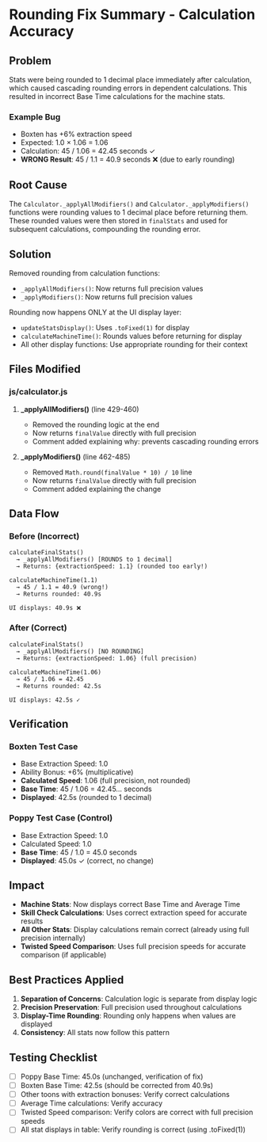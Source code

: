 # Rounding Fix Summary - Calculation Accuracy

## Problem
Stats were being rounded to 1 decimal place immediately after calculation, which caused cascading rounding errors in dependent calculations. This resulted in incorrect Base Time calculations for the machine stats.

### Example Bug
- Boxten has +6% extraction speed
- Expected: 1.0 × 1.06 = 1.06
- Calculation: 45 / 1.06 = 42.45 seconds ✓
- **WRONG Result**: 45 / 1.1 = 40.9 seconds ❌ (due to early rounding)

## Root Cause
The `Calculator._applyAllModifiers()` and `Calculator._applyModifiers()` functions were rounding values to 1 decimal place before returning them. These rounded values were then stored in `finalStats` and used for subsequent calculations, compounding the rounding error.

## Solution
Removed rounding from calculation functions:
- `_applyAllModifiers()`: Now returns full precision values
- `_applyModifiers()`: Now returns full precision values

Rounding now happens ONLY at the UI display layer:
- `updateStatsDisplay()`: Uses `.toFixed(1)` for display
- `calculateMachineTime()`: Rounds values before returning for display
- All other display functions: Use appropriate rounding for their context

## Files Modified

### js/calculator.js
1. **_applyAllModifiers()** (line 429-460)
   - Removed the rounding logic at the end
   - Now returns `finalValue` directly with full precision
   - Comment added explaining why: prevents cascading rounding errors

2. **_applyModifiers()** (line 462-485)
   - Removed `Math.round(finalValue * 10) / 10` line
   - Now returns `finalValue` directly with full precision
   - Comment added explaining the change

## Data Flow

### Before (Incorrect)
```
calculateFinalStats()
  → _applyAllModifiers() [ROUNDS to 1 decimal]
  → Returns: {extractionSpeed: 1.1} (rounded too early!)
  
calculateMachineTime(1.1)
  → 45 / 1.1 = 40.9 (wrong!)
  → Returns rounded: 40.9s
  
UI displays: 40.9s ❌
```

### After (Correct)
```
calculateFinalStats()
  → _applyAllModifiers() [NO ROUNDING]
  → Returns: {extractionSpeed: 1.06} (full precision)
  
calculateMachineTime(1.06)
  → 45 / 1.06 = 42.45
  → Returns rounded: 42.5s
  
UI displays: 42.5s ✓
```

## Verification

### Boxten Test Case
- Base Extraction Speed: 1.0
- Ability Bonus: +6% (multiplicative)
- **Calculated Speed**: 1.06 (full precision, not rounded)
- **Base Time**: 45 / 1.06 = 42.45... seconds
- **Displayed**: 42.5s (rounded to 1 decimal)

### Poppy Test Case (Control)
- Base Extraction Speed: 1.0
- Calculated Speed: 1.0
- **Base Time**: 45 / 1.0 = 45.0 seconds
- **Displayed**: 45.0s ✓ (correct, no change)

## Impact
- **Machine Stats**: Now displays correct Base Time and Average Time
- **Skill Check Calculations**: Uses correct extraction speed for accurate results
- **All Other Stats**: Display calculations remain correct (already using full precision internally)
- **Twisted Speed Comparison**: Uses full precision speeds for accurate comparison (if applicable)

## Best Practices Applied
1. **Separation of Concerns**: Calculation logic is separate from display logic
2. **Precision Preservation**: Full precision used throughout calculations
3. **Display-Time Rounding**: Rounding only happens when values are displayed
4. **Consistency**: All stats now follow this pattern

## Testing Checklist
- [ ] Poppy Base Time: 45.0s (unchanged, verification of fix)
- [ ] Boxten Base Time: 42.5s (should be corrected from 40.9s)
- [ ] Other toons with extraction bonuses: Verify correct calculations
- [ ] Average Time calculations: Verify accuracy
- [ ] Twisted Speed comparison: Verify colors are correct with full precision speeds
- [ ] All stat displays in table: Verify rounding is correct (using .toFixed(1))
